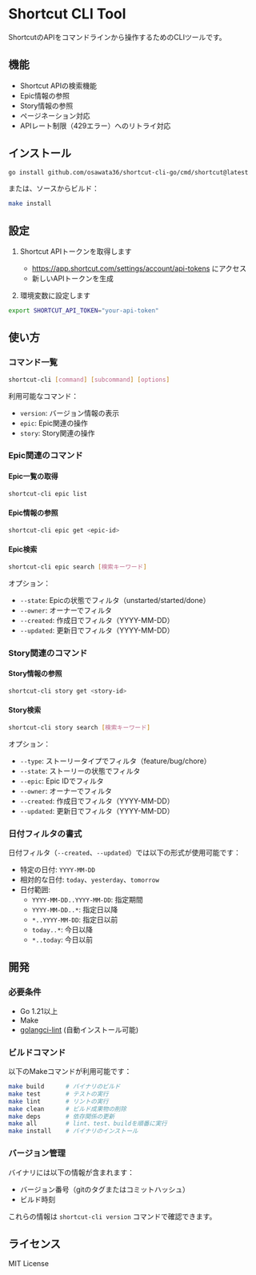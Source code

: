 # Shortcut CLI Tool

ShortcutのAPIをコマンドラインから操作するためのCLIツールです。

## 機能

- Shortcut APIの検索機能
- Epic情報の参照
- Story情報の参照
- ページネーション対応
- APIレート制限（429エラー）へのリトライ対応

## インストール

```bash
go install github.com/osawata36/shortcut-cli-go/cmd/shortcut@latest
```

または、ソースからビルド：

```bash
make install
```

## 設定

1. Shortcut APIトークンを取得します
   - https://app.shortcut.com/settings/account/api-tokens にアクセス
   - 新しいAPIトークンを生成

2. 環境変数に設定します

```bash
export SHORTCUT_API_TOKEN="your-api-token"
```

## 使い方

### コマンド一覧

```bash
shortcut-cli [command] [subcommand] [options]
```

利用可能なコマンド：
- `version`: バージョン情報の表示
- `epic`: Epic関連の操作
- `story`: Story関連の操作

### Epic関連のコマンド

#### Epic一覧の取得
```bash
shortcut-cli epic list
```

#### Epic情報の参照
```bash
shortcut-cli epic get <epic-id>
```

#### Epic検索
```bash
shortcut-cli epic search [検索キーワード]
```

オプション：
- `--state`: Epicの状態でフィルタ（unstarted/started/done）
- `--owner`: オーナーでフィルタ
- `--created`: 作成日でフィルタ（YYYY-MM-DD）
- `--updated`: 更新日でフィルタ（YYYY-MM-DD）

### Story関連のコマンド

#### Story情報の参照
```bash
shortcut-cli story get <story-id>
```

#### Story検索
```bash
shortcut-cli story search [検索キーワード]
```

オプション：
- `--type`: ストーリータイプでフィルタ（feature/bug/chore）
- `--state`: ストーリーの状態でフィルタ
- `--epic`: Epic IDでフィルタ
- `--owner`: オーナーでフィルタ
- `--created`: 作成日でフィルタ（YYYY-MM-DD）
- `--updated`: 更新日でフィルタ（YYYY-MM-DD）

### 日付フィルタの書式

日付フィルタ（`--created`、`--updated`）では以下の形式が使用可能です：

- 特定の日付: `YYYY-MM-DD`
- 相対的な日付: `today`、`yesterday`、`tomorrow`
- 日付範囲:
  - `YYYY-MM-DD..YYYY-MM-DD`: 指定期間
  - `YYYY-MM-DD..*`: 指定日以降
  - `*..YYYY-MM-DD`: 指定日以前
  - `today..*`: 今日以降
  - `*..today`: 今日以前

## 開発

### 必要条件

- Go 1.21以上
- Make
- [golangci-lint](https://golangci-lint.run/) (自動インストール可能)

### ビルドコマンド

以下のMakeコマンドが利用可能です：

```bash
make build      # バイナリのビルド
make test       # テストの実行
make lint       # リントの実行
make clean      # ビルド成果物の削除
make deps       # 依存関係の更新
make all        # lint、test、buildを順番に実行
make install    # バイナリのインストール
```

### バージョン管理

バイナリには以下の情報が含まれます：
- バージョン番号（gitのタグまたはコミットハッシュ）
- ビルド時刻

これらの情報は `shortcut-cli version` コマンドで確認できます。

## ライセンス

MIT License
